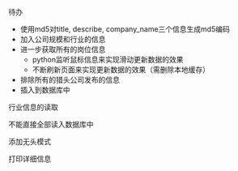 待办

+ 使用md5对title, describe, company_name三个信息生成md5编码
+ 加入公司规模和行业的信息
+ 进一步获取所有的岗位信息
  + python监听鼠标信息来实现滑动更新数据的效果
  + 不断刷新页面来实现更新数据的效果（需删除本地缓存）
+ 排除所有的猎头公司发布的信息
+ 插入到数据库中

行业信息的读取

不能直接全部读入数据库中

添加无头模式

打印详细信息

